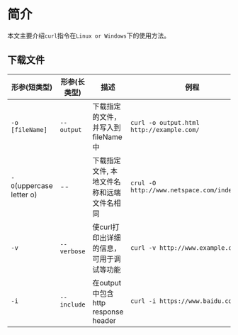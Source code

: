 # 简介

本文主要介绍`curl`指令在`Linux or Windows`下的使用方法。

## 下载文件

| 形参(短类型)    | 形参(长类型)  |  描述     |   例程   |
|----------------|--------------|-----------|----------|
| `-o [fileName]` | `--output`  |下载指定的文件，并写入到fileName中 | `curl -o output.html http://example.com/` |
| `-O`(uppercase letter o) | -- |下载指定文件, 本地文件名称和远端文件名相同  | `crul -O http://www.netspace.com/index.html` |
| `-v`       | `--verbose` | 使curl打印出详细的信息，可用于调试等功能  | `curl -v http://www.example.com/` |
| `-i`   | `--include`   | 在output中包含http response header   |  `curl -i https://www.baidu.com`  |
